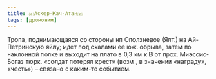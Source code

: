 ```yaml
---
title: ⒜Аскер-Кач-Атан⒵
tags: [дромоним]
---
```


Тропа, поднимающаяся со стороны нп Оползневое (Ялт.) на Ай-Петринскую яйлу; идет
под скалами ее юж. обрыва, затем по наклонной полке и выходит на плато в 0,3 км
к В от прох. Миэссис-Богаз тюрк. «солдат потерял крест» (возм., в значении
«награду», «честь») – связано с каким-то событием.
